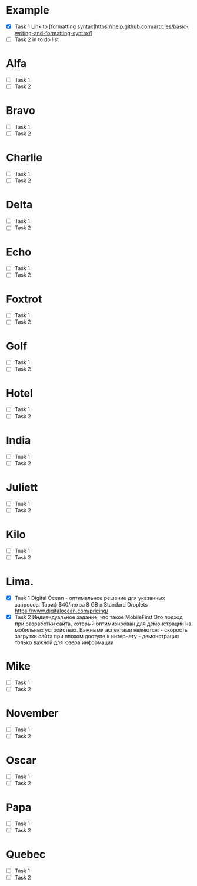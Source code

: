 # Example 
- [x] Task 1
Link to [formatting syntax|https://help.github.com/articles/basic-writing-and-formatting-syntax/]
- [ ] Task 2
in to do list
# Alfa 
- [ ] Task 1
- [ ] Task 2
# Bravo
- [ ] Task 1
- [ ] Task 2
# Charlie
- [ ] Task 1
- [ ] Task 2
# Delta
- [ ] Task 1
- [ ] Task 2
# Echo
- [ ] Task 1
- [ ] Task 2
# Foxtrot
- [ ] Task 1
- [ ] Task 2
# Golf
- [ ] Task 1
- [ ] Task 2
# Hotel
- [ ] Task 1
- [ ] Task 2
# India
- [ ] Task 1
- [ ] Task 2
# Juliett 
- [ ] Task 1
- [ ] Task 2
# Kilo
- [ ] Task 1
- [ ] Task 2
# Lima.
- [x] Task 1 Digital Ocean - оптимальное решение для указанных запросов. Тариф $40/mo за 8 GB в Standard Droplets https://www.digitalocean.com/pricing/
- [X] Task 2 Индивидуальное задание: что такое MobileFirst Это подход при разработки сайта, который оптимизирован для демонстрации на мобильных устройствах. Важными аспектами являются: - скорость загрузки сайта при плохом доступе к интернету - демонстрация только важной для юзера информации
# Mike
- [ ] Task 1
- [ ] Task 2
# November
- [ ] Task 1
- [ ] Task 2
# Oscar
- [ ] Task 1
- [ ] Task 2
# Papa
- [ ] Task 1
- [ ] Task 2
# Quebec
- [ ] Task 1
- [ ] Task 2
